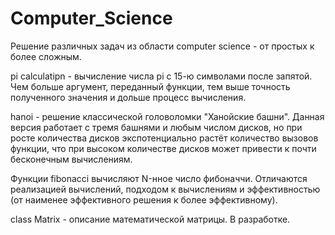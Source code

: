 # Computer_Science
Решение различных задач из области computer science - от простых к более сложным.

pi calculatipn - вычисление числа pi с 15-ю символами после запятой. Чем больше аргумент,
переданный функции, тем выше точность полученного значения и дольше процесс вычисления.

hanoi - решение классической головоломки "Ханойские башни". Данная версия работает с тремя башнями
и любым числом дисков, но при росте количества дисков экспотенциально растёт количество вызовов функции,
что при высоком количестве дисков может привести к почти бесконечным вычислениям.

Функции fibonacci вычисляют N-нное число фибоначчи. Отличаются реализацией вычислений, подходом к вычислениям
и эффективностью (от наименее эффективного решения к более эффективному).

class Matrix - описание математической матрицы. В разработке.
